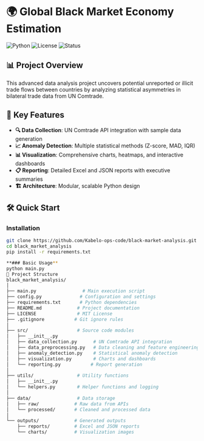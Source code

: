 # 🌍 Global Black Market Economy Estimation

![Python](https://img.shields.io/badge/python-3.8%2B-blue)
![License](https://img.shields.io/badge/license-MIT-green)
![Status](https://img.shields.io/badge/status-active-success)

## 📊 Project Overview
This advanced data analysis project uncovers potential unreported or illicit trade flows between countries by analyzing statistical asymmetries in bilateral trade data from UN Comtrade.

## 🚀 Key Features
- **🔍 Data Collection**: UN Comtrade API integration with sample data generation
- **📈 Anomaly Detection**: Multiple statistical methods (Z-score, MAD, IQR)
- **📊 Visualization**: Comprehensive charts, heatmaps, and interactive dashboards  
- **📋 Reporting**: Detailed Excel and JSON reports with executive summaries
- **🏗️ Architecture**: Modular, scalable Python design

## 🛠️ Quick Start

### Installation
```bash
git clone https://github.com/Kabelo-ops-code/black-market-analysis.git
cd black_market_analysis
pip install -r requirements.txt

**### Basic Usage**
python main.py
📁 Project Structure
black_market_analysis/
│
├── main.py                 # Main execution script
├── config.py              # Configuration and settings
├── requirements.txt       # Python dependencies
├── README.md             # Project documentation
├── LICENSE               # MIT License
├── .gitignore           # Git ignore rules
│
├── src/                  # Source code modules
│   ├── __init__.py
│   ├── data_collection.py      # UN Comtrade API integration
│   ├── data_preprocessing.py   # Data cleaning and feature engineering
│   ├── anomaly_detection.py    # Statistical anomaly detection
│   ├── visualization.py        # Charts and dashboards
│   └── reporting.py           # Report generation
│
├── utils/                # Utility functions
│   ├── __init__.py
│   └── helpers.py        # Helper functions and logging
│
├── data/                 # Data storage
│   ├── raw/             # Raw data from APIs
│   └── processed/       # Cleaned and processed data
│
└── outputs/             # Generated outputs
    ├── reports/         # Excel and JSON reports
    └── charts/          # Visualization images

